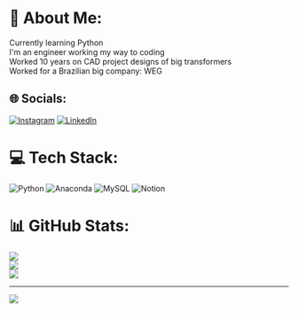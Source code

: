 # 💫 About Me:
Currently learning Python<br>I'm an engineer working my way to coding<br>Worked 10 years on CAD project designs of big transformers<br>Worked for a Brazilian big company: WEG<br>


## 🌐 Socials:
[![Instagram](https://img.shields.io/badge/Instagram-%23E4405F.svg?logo=Instagram&logoColor=white)](https://instagram.com/deganiii) [![LinkedIn](https://img.shields.io/badge/LinkedIn-%230077B5.svg?logo=linkedin&logoColor=white)](https://linkedin.com/in/degani-lucas) 

# 💻 Tech Stack:
![Python](https://img.shields.io/badge/python-3670A0?style=flat&logo=python&logoColor=ffdd54) ![Anaconda](https://img.shields.io/badge/Anaconda-%2344A833.svg?style=flat&logo=anaconda&logoColor=white) ![MySQL](https://img.shields.io/badge/mysql-%2300f.svg?style=flat&logo=mysql&logoColor=white) ![Notion](https://img.shields.io/badge/Notion-%23000000.svg?style=flat&logo=notion&logoColor=white)
# 📊 GitHub Stats:
![](https://github-readme-stats.vercel.app/api?username=ldegani&theme=dark&hide_border=false&include_all_commits=false&count_private=false)<br/>
![](https://github-readme-streak-stats.herokuapp.com/?user=ldegani&theme=dark&hide_border=false)<br/>
![](https://github-readme-stats.vercel.app/api/top-langs/?username=ldegani&theme=dark&hide_border=false&include_all_commits=false&count_private=false&layout=compact)

---
[![](https://visitcount.itsvg.in/api?id=ldegani&icon=0&color=0)](https://visitcount.itsvg.in)

<!-- Proudly created with GPRM ( https://gprm.itsvg.in ) -->
